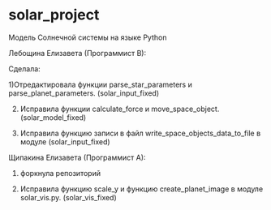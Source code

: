 # solar_project
Модель Солнечной системы на языке Python

Лебощина Елизавета (Программист В): 

Сделала:

1)Отредактировала функции parse_star_parameters и parse_planet_parameters. (solar_input_fixed)


2) Исправила функции calculate_force и move_space_object. (solar_model_fixed)


3) Исправила функцию записи в файл write_space_objects_data_to_file в модуле (solar_input_fixed)


Щипакина Елизавета (Программист А): 

1) форкнула репозиторий 

2) Исправила функцию scale_y и функцию create_planet_image в модуле solar_vis.py. (solar_vis_fixed) 

